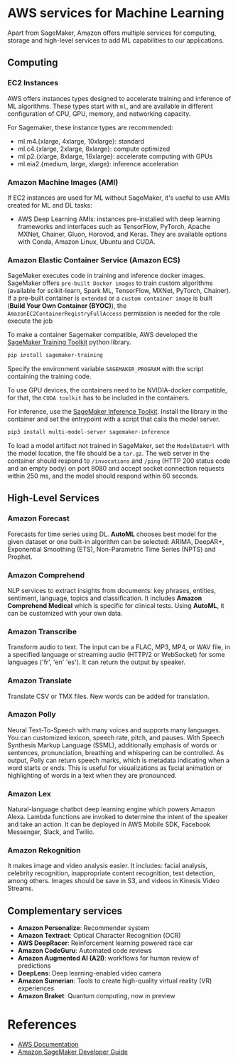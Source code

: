 # AWS services for Machine Learning

Apart from SageMaker, Amazon offers multiple services for computing, storage and high-level services to add ML capabilities to our applications.

## Computing 

### EC2 Instances

AWS offers instances types designed to accelerate training and inference of ML algorithms. These types start with `ml`, and are available in different configuration of CPU, GPU, memory, and networking capacity.

For Sagemaker, these instance types are recommended:
- ml.m4.{xlarge, 4xlarge, 10xlarge}: standard
- ml.c4.{xlarge, 2xlarge, 8xlarge}: compute optimized 
- ml.p2.{xlarge, 8xlarge, 16xlarge}: accelerate computing with GPUs
- ml.eia2.{medium, large, xlarge}: inference acceleration 

### Amazon Machine Images (AMI)

If EC2 instances are used for ML without SageMaker, it's useful to use AMIs created for ML and DL tasks:

- AWS Deep Learning AMIs: instances pre-installed with deep learning frameworks and interfaces such as TensorFlow, PyTorch, Apache MXNet, Chainer, Gluon, Horovod, and Keras. They are available options with Conda, Amazon Linux, Ubuntu and CUDA.

### Amazon Elastic Container Service (Amazon ECS)

SageMaker executes code in training and inference docker images. SageMaker offers `pre-built Docker images` to train custom algorithms (available for scikit-learn, Spark ML, TensorFlow, MXNet, PyTorch, Chainer). If a pre-built container is `extended` or a `custom container image` is built (**Build Your Own Container (BYOC)**), the `AmazonEC2ContainerRegistryFullAccess` permission is needed for the role execute the job

To make a container Sagemaker compatible, AWS developed the [SageMaker Training Toolkit](https://github.com/aws/sagemaker-training-toolkit) python library.

```sh 
pip install sagemaker-training
```

Specify the environment variable `SAGEMAKER_PROGRAM` with the script containing the training code.

To use GPU devices, the containers need to be NVIDIA-docker compatible, for that, the `CUDA toolkit` has to be included in the containers.

For inference, use the [SageMaker Inference Toolkit](https://github.com/aws/sagemaker-inference-toolkit). Install the library in the container and set the entrypoint with a script that calls the model server.

```sh 
pip3 install multi-model-server sagemaker-inference
```
To load a model artifact not trained in SageMaker, set the `ModelDataUrl` with the model location, the file should be a `tar.gz`. 
The web server in the container should respond to `/invocations` and `/ping` (HTTP 200 status code and an empty body) on port 8080 and accept socket connection requests within 250 ms, and the model should respond within 60 seconds.


## High-Level Services

### Amazon Forecast

Forecasts for time series using DL. **AutoML** chooses best model for the given dataset or one built-in algorithm can be selected: ARIMA, DeepAR+, Exponential Smoothing (ETS), Non-Parametric Time Series (NPTS) and Prophet.

### Amazon Comprehend

NLP services to extract insights from documents: key phrases, entities, sentiment, language, topics and classification. It includes **Amazon Comprehend Medical** which is specific for clinical tests.
Using **AutoML**, it can be customized with your own data.

### Amazon Transcribe

Transform audio to text. The input can be a FLAC, MP3, MP4, or WAV file, in a specified language or streaming audio (HTTP/2 or WebSocket) for some languages ('fr', 'en' 'es'). It can return the output by speaker.

### Amazon Translate

Translate CSV or TMX files. New words can be added for translation.

### Amazon Polly

Neural Text-To-Speech with many voices and supports many languages. You can customized lexicon, speech rate, pitch, and pauses. With Speech Synthesis Markup Language (SSML), additionally emphasis of words or sentences, pronunciation, breathing and whispering can be controlled. 
As output, Polly can return speech marks, which is metadata indicating when a word starts or ends. This is useful for visualizations as facial animation or highlighting of words in a text when they are pronounced. 

### Amazon Lex

Natural-language chatbot deep learning engine which powers Amazon Alexa. Lambda functions are invoked to determine the intent of the speaker and take an action. It can be deployed in AWS Mobile SDK, Facebook Messenger, Slack, and Twilio.

### Amazon Rekognition

It makes image and video analysis easier. It includes: facial analysis, celebrity recognition, inappropriate content recognition, text detection, among others. Images should be save in S3, and videos in Kinesis Video Streams.

## Complementary services

- **Amazon Personalize**: Recommender system
- **Amazon Textract**: Optical Character Recognition (OCR)
- **AWS DeepRacer**: Reinforcement learning powered race car
- **Amazon CodeGuru**: Automated code reviews
- **Amazon Augmented AI (A2I)**: workflows for human review of predictions
- **DeepLens**: Deep learning-enabled video camera
- **Amazon Sumerian**: Tools to create high-quality virtual reality (VR) experiences
- **Amazon Braket**: Quantum computing, now in preview


# References

- [AWS Documentation](https://docs.aws.amazon.com/index.html)
- [Amazon SageMaker Developer Guide](https://docs.aws.amazon.com/sagemaker/latest/dg/sagemaker-dg.pdf)

